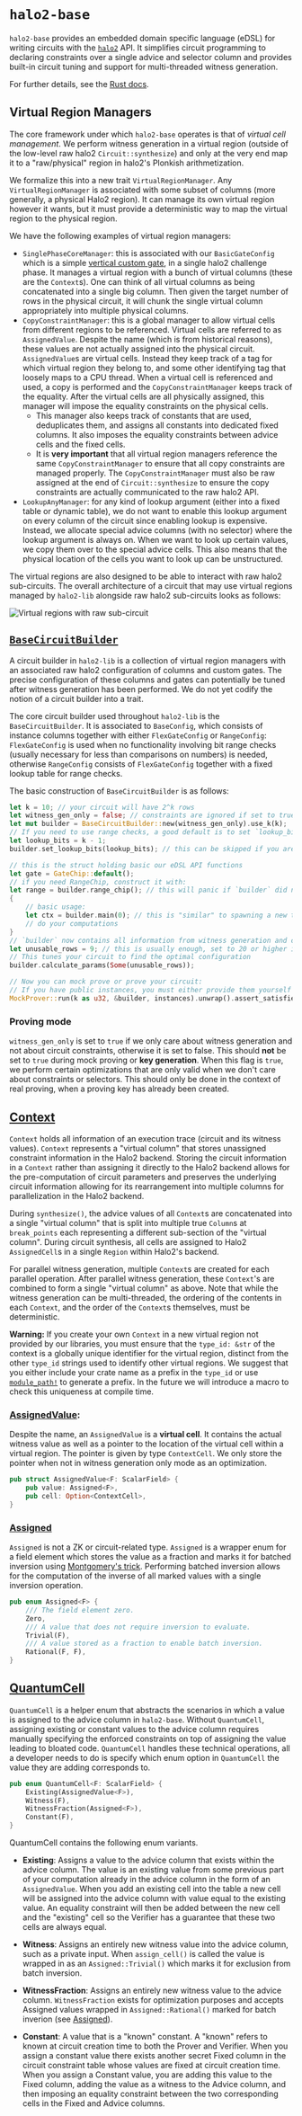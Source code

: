 # `halo2-base`

`halo2-base` provides an embedded domain specific language (eDSL) for writing circuits with the [`halo2`](https://github.com/axiom-crypto/halo2) API. It simplifies circuit programming to declaring constraints over a single advice and selector column and provides built-in circuit tuning and support for multi-threaded witness generation.

For further details, see the [Rust docs](https://axiom-crypto.github.io/halo2-lib/halo2_base/).

## Virtual Region Managers

The core framework under which `halo2-base` operates is that of _virtual cell management_. We perform witness generation in a virtual region (outside of the low-level raw halo2 `Circuit::synthesize`) and only at the very end map it to a "raw/physical" region in halo2's Plonkish arithmetization.

We formalize this into a new trait `VirtualRegionManager`. Any `VirtualRegionManager` is associated with some subset of columns (more generally, a physical Halo2 region). It can manage its own virtual region however it wants, but it must provide a deterministic way to map the virtual region to the physical region.

We have the following examples of virtual region managers:

- `SinglePhaseCoreManager`: this is associated with our `BasicGateConfig` which is a simple [vertical custom gate](https://docs.axiom.xyz/zero-knowledge-proofs/getting-started-with-halo2#simplified-interface), in a single halo2 challenge phase. It manages a virtual region with a bunch of virtual columns (these are the `Context`s). One can think of all virtual columns as being concatenated into a single big column. Then given the target number of rows in the physical circuit, it will chunk the single virtual column appropriately into multiple physical columns.
- `CopyConstraintManager`: this is a global manager to allow virtual cells from different regions to be referenced. Virtual cells are referred to as `AssignedValue`. Despite the name (which is from historical reasons), these values are not actually assigned into the physical circuit. `AssignedValue`s are virtual cells. Instead they keep track of a tag for which virtual region they belong to, and some other identifying tag that loosely maps to a CPU thread. When a virtual cell is referenced and used, a copy is performed and the `CopyConstraintManager` keeps track of the equality. After the virtual cells are all physically assigned, this manager will impose the equality constraints on the physical cells.
  - This manager also keeps track of constants that are used, deduplicates them, and assigns all constants into dedicated fixed columns. It also imposes the equality constraints between advice cells and the fixed cells.
  - It is **very important** that all virtual region managers reference the same `CopyConstraintManager` to ensure that all copy constraints are managed properly. The `CopyConstraintManager` must also be raw assigned at the end of `Circuit::synthesize` to ensure the copy constraints are actually communicated to the raw halo2 API.
- `LookupAnyManager`: for any kind of lookup argument (either into a fixed table or dynamic table), we do not want to enable this lookup argument on every column of the circuit since enabling lookup is expensive. Instead, we allocate special advice columns (with no selector) where the lookup argument is always on. When we want to look up certain values, we copy them over to the special advice cells. This also means that the physical location of the cells you want to look up can be unstructured.

The virtual regions are also designed to be able to interact with raw halo2 sub-circuits. The overall architecture of a circuit that may use virtual regions managed by `halo2-lib` alongside raw halo2 sub-circuits looks as follows:

![Virtual regions with raw sub-circuit](https://user-images.githubusercontent.com/31040440/263155207-c5246cb1-f7f5-4214-920c-d4ae34c19e9c.png)

## [`BaseCircuitBuilder`](./src/gates/circuit/mod.rs)

A circuit builder in `halo2-lib` is a collection of virtual region managers with an associated raw halo2 configuration of columns and custom gates. The precise configuration of these columns and gates can potentially be tuned after witness generation has been performed. We do not yet codify the notion of a circuit builder into a trait.

The core circuit builder used throughout `halo2-lib` is the `BaseCircuitBuilder`. It is associated to `BaseConfig`, which consists of instance columns together with either `FlexGateConfig` or `RangeConfig`: `FlexGateConfig` is used when no functionality involving bit range checks (usually necessary for less than comparisons on numbers) is needed, otherwise `RangeConfig` consists of `FlexGateConfig` together with a fixed lookup table for range checks.

The basic construction of `BaseCircuitBuilder` is as follows:

```rust
let k = 10; // your circuit will have 2^k rows
let witness_gen_only = false; // constraints are ignored if set to true
let mut builder = BaseCircuitBuilder::new(witness_gen_only).use_k(k);
// If you need to use range checks, a good default is to set `lookup_bits` to 1 less than `k`
let lookup_bits = k - 1;
builder.set_lookup_bits(lookup_bits); // this can be skipped if you are not using range checks. The program will panic if `lookup_bits` is not set when you need range checks.

// this is the struct holding basic our eDSL API functions
let gate = GateChip::default();
// if you need RangeChip, construct it with:
let range = builder.range_chip(); // this will panic if `builder` did not set `lookup_bits`
{
    // basic usage:
    let ctx = builder.main(0); // this is "similar" to spawning a new thread. 0 refers to the halo2 challenge phase
    // do your computations
}
// `builder` now contains all information from witness generation and constraints of your circuit
let unusable_rows = 9; // this is usually enough, set to 20 or higher if program panics
// This tunes your circuit to find the optimal configuration
builder.calculate_params(Some(unusable_rows));

// Now you can mock prove or prove your circuit:
// If you have public instances, you must either provide them yourself or extract from `builder.assigned_instances`.
MockProver::run(k as u32, &builder, instances).unwrap().assert_satisfied();
```

### Proving mode

`witness_gen_only` is set to `true` if we only care about witness generation and not about circuit constraints, otherwise it is set to false. This should **not** be set to `true` during mock proving or **key generation**. When this flag is `true`, we perform certain optimizations that are only valid when we don't care about constraints or selectors. This should only be done in the context of real proving, when a proving key has already been created.

## [**Context**](src/lib.rs)

`Context` holds all information of an execution trace (circuit and its witness values). `Context` represents a "virtual column" that stores unassigned constraint information in the Halo2 backend. Storing the circuit information in a `Context` rather than assigning it directly to the Halo2 backend allows for the pre-computation of circuit parameters and preserves the underlying circuit information allowing for its rearrangement into multiple columns for parallelization in the Halo2 backend.

During `synthesize()`, the advice values of all `Context`s are concatenated into a single "virtual column" that is split into multiple true `Column`s at `break_points` each representing a different sub-section of the "virtual column". During circuit synthesis, all cells are assigned to Halo2 `AssignedCell`s in a single `Region` within Halo2's backend.

For parallel witness generation, multiple `Context`s are created for each parallel operation. After parallel witness generation, these `Context`'s are combined to form a single "virtual column" as above. Note that while the witness generation can be multi-threaded, the ordering of the contents in each `Context`, and the order of the `Context`s themselves, must be deterministic.

**Warning:** If you create your own `Context` in a new virtual region not provided by our libraries, you must ensure that the `type_id: &str` of the context is a globally unique identifier for the virtual region, distinct from the other `type_id` strings used to identify other virtual regions. We suggest that you either include your crate name as a prefix in the `type_id` or use [`module_path!`](std::module_path) to generate a prefix.
In the future we will introduce a macro to check this uniqueness at compile time.

### [**AssignedValue**](./src/lib.rs):

Despite the name, an `AssignedValue` is a **virtual cell**. It contains the actual witness value as well as a pointer to the location of the virtual cell within a virtual region. The pointer is given by type `ContextCell`. We only store the pointer when not in witness generation only mode as an optimization.

```rust ignore
pub struct AssignedValue<F: ScalarField> {
    pub value: Assigned<F>,
    pub cell: Option<ContextCell>,
}
```

### [**Assigned**](./src/plonk/assigned.rs)

`Assigned` is not a ZK or circuit-related type.
`Assigned` is a wrapper enum for a field element which stores the value as a fraction and marks it for batched inversion using [Montgomery's trick](https://zcash.github.io/halo2/background/fields.html#montgomerys-trick). Performing batched inversion allows for the computation of the inverse of all marked values with a single inversion operation.

```rust ignore
pub enum Assigned<F> {
    /// The field element zero.
    Zero,
    /// A value that does not require inversion to evaluate.
    Trivial(F),
    /// A value stored as a fraction to enable batch inversion.
    Rational(F, F),
}
```

## [**QuantumCell**](./src/lib.rs)

`QuantumCell` is a helper enum that abstracts the scenarios in which a value is assigned to the advice column in `halo2-base`. Without `QuantumCell`, assigning existing or constant values to the advice column requires manually specifying the enforced constraints on top of assigning the value leading to bloated code. `QuantumCell` handles these technical operations, all a developer needs to do is specify which enum option in `QuantumCell` the value they are adding corresponds to.

```rust ignore
pub enum QuantumCell<F: ScalarField> {
    Existing(AssignedValue<F>),
    Witness(F),
    WitnessFraction(Assigned<F>),
    Constant(F),
}
```

QuantumCell contains the following enum variants.

- **Existing**:
  Assigns a value to the advice column that exists within the advice column. The value is an existing value from some previous part of your computation already in the advice column in the form of an `AssignedValue`. When you add an existing cell into the table a new cell will be assigned into the advice column with value equal to the existing value. An equality constraint will then be added between the new cell and the "existing" cell so the Verifier has a guarantee that these two cells are always equal.

- **Witness**:
  Assigns an entirely new witness value into the advice column, such as a private input. When `assign_cell()` is called the value is wrapped in as an `Assigned::Trivial()` which marks it for exclusion from batch inversion.

- **WitnessFraction**:
  Assigns an entirely new witness value to the advice column. `WitnessFraction` exists for optimization purposes and accepts Assigned values wrapped in `Assigned::Rational()` marked for batch inverion (see [Assigned](#assigned)).

- **Constant**:
  A value that is a "known" constant. A "known" refers to known at circuit creation time to both the Prover and Verifier. When you assign a constant value there exists another secret Fixed column in the circuit constraint table whose values are fixed at circuit creation time. When you assign a Constant value, you are adding this value to the Fixed column, adding the value as a witness to the Advice column, and then imposing an equality constraint between the two corresponding cells in the Fixed and Advice columns.

